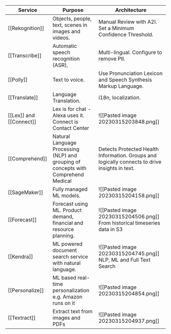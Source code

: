 | Service                 | Purpose                                                                            | Architecture                                                                                   |
| ----------------------- | ---------------------------------------------------------------------------------- | ---------------------------------------------------------------------------------------------- |
| [[Rekognition]]         | Objects, people, text, scenes in images and videos.                                | Manual Review with A2I. Set a Minimum Confidence Threshold.                                     |
| [[Transcribe]]          | Automatic speech recognition (ASR),                                                | Multi-lingual. Configure to remove PII.                                                        |
| [[Polly]]               | Text to voice.                                                                     | Use Pronunciation Lexicon and Speech Synthesis Markup Language.                                |
| [[Translate]]           | Language Translation.                                                              | i18n, localization.                                                                            |
| [[Lex]] and [[Connect]] | Lex is for chat - Alexa uses it. Connect is Contact Center                         | ![[Pasted image 20230315203848.png]]                                                           |
| [[Comprehend]]          | Natural Language Processing (NLP) and grouping of concepts with Comprehend Medical | Detects Protected Health Information. Groups and logically connects to drive insights in text. |
| [[SageMaker]]           | Fully managed ML models.                                                           | ![[Pasted image 20230315204158.png]]                                                           |
| [[Forecast]]            | Forecast using ML. Product demand, financial and resource planning.                | ![[Pasted image 20230315204506.png]] From historical timeseries data in S3                     |
| [[Kendra]]              | ML powered document search service with natural language.                          | ![[Pasted image 20230315204745.png]] NLP, ML and Full Text Search                              |
| [[Personalize]]         | ML based real-time personalization e.g. Amazon runs on it                          | ![[Pasted image 20230315204854.png]]                                                           |
| [[Textract]]            | Extract text from images and PDFs                                                  | ![[Pasted image 20230315204937.png]]                                                                                               |
